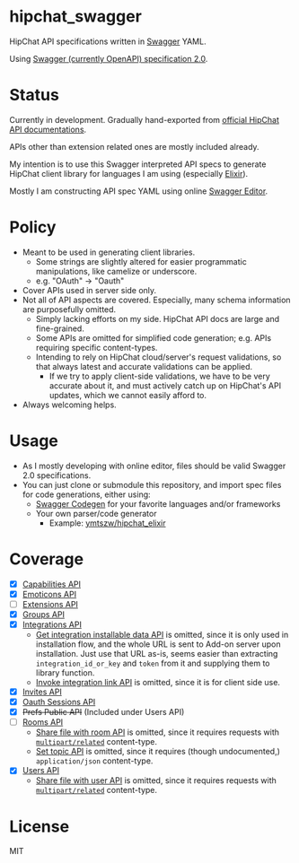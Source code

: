 # hipchat_swagger

HipChat API specifications written in [Swagger](http://swagger.io/) YAML.

Using [Swagger (currently OpenAPI) specification 2.0](https://github.com/OAI/OpenAPI-Specification/blob/master/versions/2.0.md).

# Status

Currently in development. Gradually hand-exported from [official HipChat API documentations](https://www.hipchat.com/docs/apiv2).

APIs other than extension related ones are mostly included already.

My intention is to use this Swagger interpreted API specs to generate HipChat client library
for languages I am using (especially [Elixir](http://elixir-lang.org/)).

Mostly I am constructing API spec YAML using online [Swagger Editor](http://editor.swagger.io/#/).

# Policy

- Meant to be used in generating client libraries.
    - Some strings are slightly altered for easier programmatic manipulations, like camelize or underscore.
    - e.g. "OAuth" -> "Oauth"
- Cover APIs used in server side only.
- Not all of API aspects are covered. Especially, many schema information are purposefully omitted.
    - Simply lacking efforts on my side. HipChat API docs are large and fine-grained.
    - Some APIs are omitted for simplified code generation; e.g. APIs requiring specific content-types.
    - Intending to rely on HipChat cloud/server's request validations, so that always latest and accurate validations can be applied.
        - If we try to apply client-side validations, we have to be very accurate about it,
          and must actively catch up on HipChat's API updates, which we cannot easily afford to.
- Always welcoming helps.

# Usage

- As I mostly developing with online editor, files should be valid Swagger 2.0 specifications.
- You can just clone or submodule this repository, and import spec files for code generations, either using:
    - [Swagger Codegen](http://swagger.io/swagger-codegen/) for your favorite languages and/or frameworks
    - Your own parser/code generator
        - Example: [ymtszw/hipchat_elixir](https://github.com/ymtszw/hipchat_elixir)

# Coverage

- [x] [Capabilities API](https://www.hipchat.com/docs/apiv2/method/get_capabilities)
- [x] [Emoticons API](https://www.hipchat.com/docs/apiv2/method/get_emoticon)
- [ ] [Extensions API](https://www.hipchat.com/docs/apiv2/method/get_global_action)
- [x] [Groups API](https://www.hipchat.com/docs/apiv2/method/view_group)
- [x] [Integrations API](https://www.hipchat.com/docs/apiv2/method/get_integration_installable_data)
    - [Get integration installable data API](https://www.hipchat.com/docs/apiv2/method/get_integration_installable_data) is omitted,
      since it is only used in installation flow, and the whole URL is sent to Add-on server upon installation.
      Just use that URL as-is, seems easier than extracting `integration_id_or_key` and `token` from it and supplying them to library function.
    - [Invoke integration link API](https://www.hipchat.com/docs/apiv2/method/invoke_integration_link)
      is omitted, since it is for client side use.
- [x] [Invites API](https://www.hipchat.com/docs/apiv2/method/invite_user_to_group)
- [x] [Oauth Sessions API](https://www.hipchat.com/docs/apiv2/method/get_session)
- [x] ~~Prefs Public API~~ (Included under Users API)
- [ ] [Rooms API](https://www.hipchat.com/docs/apiv2/method/get_all_rooms)
    - [Share file with room API](https://www.hipchat.com/docs/apiv2/method/share_file_with_room) is omitted,
      since it requires requests with [`multipart/related`](https://tools.ietf.org/html/rfc2387) content-type.
    - [Set topic API](https://www.hipchat.com/docs/apiv2/method/set_topic) is omitted,
      since it requires (though undocumented,) `application/json` content-type.
- [x] [Users API](https://www.hipchat.com/docs/apiv2/method/get_all_users)
    - [Share file with user API](https://www.hipchat.com/docs/apiv2/method/share_file_with_user) is omitted,
      since it requires requests with [`multipart/related`](https://tools.ietf.org/html/rfc2387) content-type.

# License

MIT
